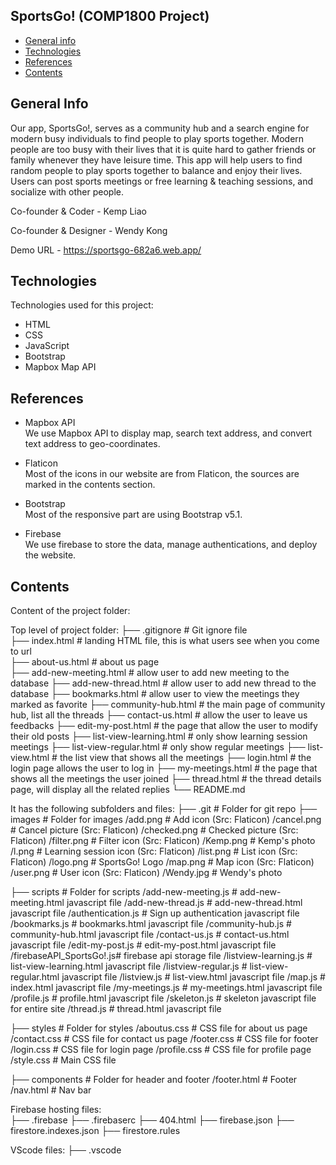 ## SportsGo! (COMP1800 Project)

* [General info](#general-info)
* [Technologies](#technologies)
* [References](#references)
* [Contents](#contents)

## General Info
Our app, SportsGo!, serves as a community hub and a search engine for modern busy individuals to find people to play sports together. Modern people are too busy with their lives that it is quite hard to gather friends or family whenever they have leisure time. This app will help users to find random people to play sports together to balance and enjoy their lives. Users can post sports meetings or free learning & teaching sessions, and socialize with other people.

Co-founder & Coder - Kemp Liao

Co-founder & Designer - Wendy Kong

Demo URL - https://sportsgo-682a6.web.app/
	
## Technologies
Technologies used for this project:
* HTML
* CSS
* JavaScript
* Bootstrap
* Mapbox Map API

## References
* Mapbox API  
We use Mapbox API to display map, search text address, and convert text address to geo-coordinates.  

* Flaticon  
Most of the icons in our website are from Flaticon, the sources are marked in the contents section.  

* Bootstrap  
Most of the responsive part are using Bootstrap v5.1.  

* Firebase  
We use firebase to store the data, manage authentications, and deploy the website.  

## Contents
Content of the project folder:

 Top level of project folder: 
├── .gitignore               # Git ignore file  
├── index.html               # landing HTML file, this is what users see when you come to url  
├── about-us.html            # about us page  
├── add-new-meeting.html     # allow user to add new meeting to the database 
├── add-new-thread.html      # allow user to add new thread to the database 
├── bookmarks.html           # allow user to view the meetings they marked as favorite 
├── community-hub.html       # the main page of community hub, list all the threads 
├── contact-us.html          # allow the user to leave us feedbacks 
├── edit-my-post.html        # the page that allow the user to modify their old posts 
├── list-view-learning.html  # only show learning session meetings 
├── list-view-regular.html   # only show regular meetings 
├── list-view.html           # the list view that shows all the meetings 
├── login.html               # the login page allows the user to log in 
├── my-meetings.html         # the page that shows all the meetings the user joined 
├── thread.html              # the thread details page, will display all the related replies 
└── README.md 
 
It has the following subfolders and files: 
├── .git                     # Folder for git repo 
├── images                   # Folder for images 
    /add.png                 # Add icon (Src: Flaticon) 
    /cancel.png              # Cancel picture (Src: Flaticon) 
    /checked.png             # Checked picture (Src: Flaticon) 
    /filter.png              # Filter icon (Src: Flaticon) 
    /Kemp.png                # Kemp's photo 
    /l.png                   # Learning session icon (Src: Flaticon) 
    /list.png                # List icon (Src: Flaticon) 
    /logo.png                # SportsGo! Logo 
    /map.png                 # Map icon (Src: Flaticon) 
    /user.png                # User icon (Src: Flaticon) 
    /Wendy.jpg               # Wendy's photo 
 
├── scripts                  # Folder for scripts 
    /add-new-meeting.js      # add-new-meeting.html javascript file 
    /add-new-thread.js       # add-new-thread.html javascript file 
    /authentication.js       # Sign up authentication javascript file 
    /bookmarks.js            # bookmarks.html javascript file 
    /community-hub.js        # community-hub.html javascript file 
    /contact-us.js           # contact-us.html javascript file 
    /edit-my-post.js         # edit-my-post.html javascript file 
    /firebaseAPI_SportsGo!.js# firebase api storage file 
    /listview-learning.js    # list-view-learning.html javascript file 
    /listview-regular.js     # list-view-regular.html javascript file 
    /listview.js             # list-view.html javascript file 
    /map.js                  # index.html javascript file 
    /my-meetings.js          # my-meetings.html javascript file 
    /profile.js              # profile.html javascript file 
    /skeleton.js             # skeleton javascript file for entire site 
    /thread.js               # thread.html javascript file 
 
├── styles                   # Folder for styles 
    /aboutus.css             # CSS file for about us page 
    /contact.css             # CSS file for contact us page 
    /footer.css              # CSS file for footer 
    /login.css               # CSS file for login page 
    /profile.css             # CSS file for profile page 
    /style.css               # Main CSS file 
 
├── components               # Folder for header and footer 
    /footer.html             # Footer 
    /nav.html                # Nav bar 
 
Firebase hosting files:  
├── .firebase 
├── .firebaserc 
├── 404.html 
├── firebase.json 
├── firestore.indexes.json 
├── firestore.rules 
 
VScode files: 
├── .vscode 
